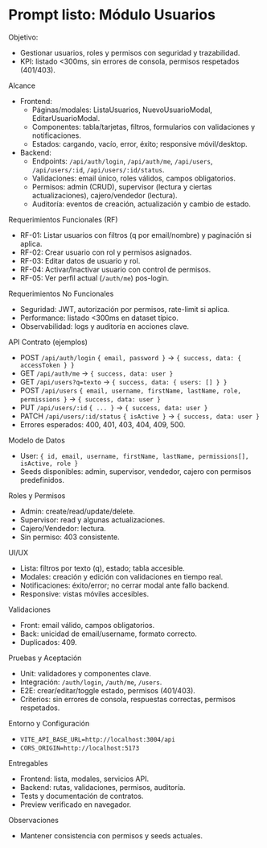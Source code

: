 # Prompt listo: Módulo Usuarios

Objetivo:
- Gestionar usuarios, roles y permisos con seguridad y trazabilidad.
- KPI: listado <300ms, sin errores de consola, permisos respetados (401/403).

Alcance
- Frontend:
  - Páginas/modales: ListaUsuarios, NuevoUsuarioModal, EditarUsuarioModal.
  - Componentes: tabla/tarjetas, filtros, formularios con validaciones y notificaciones.
  - Estados: cargando, vacío, error, éxito; responsive móvil/desktop.
- Backend:
  - Endpoints: `/api/auth/login`, `/api/auth/me`, `/api/users`, `/api/users/:id`, `/api/users/:id/status`.
  - Validaciones: email único, roles válidos, campos obligatorios.
  - Permisos: admin (CRUD), supervisor (lectura y ciertas actualizaciones), cajero/vendedor (lectura).
  - Auditoría: eventos de creación, actualización y cambio de estado.

Requerimientos Funcionales (RF)
- RF-01: Listar usuarios con filtros (q por email/nombre) y paginación si aplica.
- RF-02: Crear usuario con rol y permisos asignados.
- RF-03: Editar datos de usuario y rol.
- RF-04: Activar/Inactivar usuario con control de permisos.
- RF-05: Ver perfil actual (`/auth/me`) pos-login.

Requerimientos No Funcionales
- Seguridad: JWT, autorización por permisos, rate-limit si aplica.
- Performance: listado <300ms en dataset típico.
- Observabilidad: logs y auditoría en acciones clave.

API Contrato (ejemplos)
- POST `/api/auth/login` `{ email, password }` → `{ success, data: { accessToken } }`
- GET `/api/auth/me` → `{ success, data: user }`
- GET `/api/users?q=texto` → `{ success, data: { users: [] } }`
- POST `/api/users` `{ email, username, firstName, lastName, role, permissions }` → `{ success, data: user }`
- PUT `/api/users/:id` `{ ... }` → `{ success, data: user }`
- PATCH `/api/users/:id/status` `{ isActive }` → `{ success, data: user }`
- Errores esperados: 400, 401, 403, 404, 409, 500.

Modelo de Datos
- User: `{ id, email, username, firstName, lastName, permissions[], isActive, role }`
- Seeds disponibles: admin, supervisor, vendedor, cajero con permisos predefinidos.

Roles y Permisos
- Admin: create/read/update/delete.
- Supervisor: read y algunas actualizaciones.
- Cajero/Vendedor: lectura.
- Sin permiso: 403 consistente.

UI/UX
- Lista: filtros por texto (q), estado; tabla accesible.
- Modales: creación y edición con validaciones en tiempo real.
- Notificaciones: éxito/error; no cerrar modal ante fallo backend.
- Responsive: vistas móviles accesibles.

Validaciones
- Front: email válido, campos obligatorios.
- Back: unicidad de email/username, formato correcto.
- Duplicados: 409.

Pruebas y Aceptación
- Unit: validadores y componentes clave.
- Integración: `/auth/login`, `/auth/me`, `/users`.
- E2E: crear/editar/toggle estado, permisos (401/403).
- Criterios: sin errores de consola, respuestas correctas, permisos respetados.

Entorno y Configuración
- `VITE_API_BASE_URL=http://localhost:3004/api`
- `CORS_ORIGIN=http://localhost:5173`

Entregables
- Frontend: lista, modales, servicios API.
- Backend: rutas, validaciones, permisos, auditoría.
- Tests y documentación de contratos.
- Preview verificado en navegador.

Observaciones
- Mantener consistencia con permisos y seeds actuales.